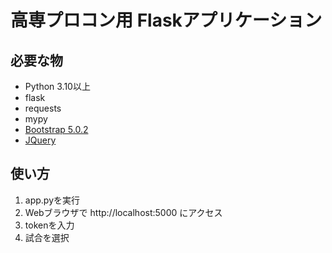 # 高専プロコン用 Flaskアプリケーション
## 必要な物
- Python 3.10以上
- flask
- requests
- mypy
- [Bootstrap 5.0.2](https://github.com/twbs/bootstrap/releases/download/v5.0.2/bootstrap-5.0.2-dist.zip)
- [JQuery](https://code.jquery.com/jquery-3.7.1.min.js)

## 使い方
1. app.pyを実行
2. Webブラウザで http://localhost:5000 にアクセス
3. tokenを入力
4. 試合を選択
